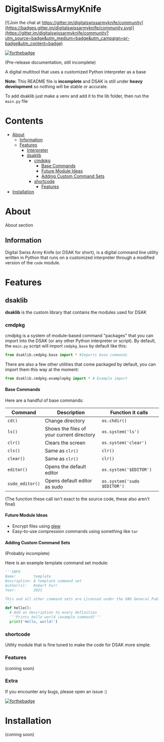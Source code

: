 # DigitalSwissArmyKnife

[![Join the chat at https://gitter.im/digitalswissarmyknife/community](https://badges.gitter.im/digitalswissarmyknife/community.svg)](https://gitter.im/digitalswissarmyknife/community?utm_source=badge&utm_medium=badge&utm_campaign=pr-badge&utm_content=badge)

[![forthebadge](https://forthebadge.com/images/badges/made-with-python.svg)](https://forthebadge.com)

(Pre-release documentation, still incomplete)

A digital multitool that uses a customized Python interpreter as a base

**Note:** This README file is **incomplete** and DSAK is still under **heavy development** so nothing will be stable or accurate.

To add dsaklib just make a venv and add it to the lib folder, then run the `main.py` file

# Contents
* [About](#about)
  * [Information](#information)
  * [Features](#features)
      * [Interpreter](#interpreter)
      * [dsaklib](#dsaklib)
        * [cmdpkg](#cmdpkg) 
          * [Base Commands](#base-commands)
          * [Future Module Ideas](#future-module-ideas)
          * [Adding Custom Command Sets](#adding-custom-command-sets)
        * [shortcode](#shortcode) 
          * [Features](#features)
* [Installation](#installation)


# About
About section

## Information
Digital Swiss Army Knife (or DSAK for short), is a digital command line utility written in Python that runs on a customized interpreter through a modified version of the `code` module.

# Features

## dsaklib
**dsaklib** is the custom library that contains the modules used for DSAK

### cmdpkg
cmdpkg is a system of module-based command "packages" that you can import into the DSAK (or any other Python interpreter or script). By default, the `main.py` script will import `cmdpkg.base` by default like this:

```py
from dsaklib.cmdpkg.base import * #Imports base commands
```

There are also a few other utilities that come packaged by default, you can import them this way at the moment:

```py
from dsaklib.cmdpkg.examplepkg import * # Example import
```

#### Base Commands
Here are a handful of base commands:

Command   | Description | Function it calls
--------- | ----------- | -------------
`cd()`    | Change directory | `os.chdir()`
`ls()`    | Shows the files of your current directory | `os.system('ls')`
`clr()`   | Clears the screen | `os.system('clear')`
`cls()`   | Same as `clr()` | `clr()`
`clear()` | Same as `clr()` | `clr()`
`editor()`| Opens the default editor | `os.system('$EDITOR')`
`sudo_editor()` | Opens default editor as sudo | `os.system('sudo $EDITOR')`

(The function these call isn't exact to the source code, these also aren't final)

#### Future Module Ideas
* Encrypt files using [glew](https://github.com/B00bleaTea/glew)
* Easy-to-use compression commands using something like `tar`

#### Adding Custom Command Sets
(Probably incomplete)

Here is an example template command set module:

```py
'''INFO
Name:        template
Description: A template command set
Author(s):   Robert Furr
Year:        2021

This and all other command sets are Licensed under the GNU General Public License. For more info, see the LICENSE file included with DSAK.
'''
def hello():
  # Add an description to every definition
  '''Prints hello world (example command)'''
  print('Hello, world!')

```

### shortcode
Utility module that is fine tuned to make the code for DSAK more simple.

### Features
(coming soon)

### Extra

If you encounter any bugs, please open an issue :)

[![forthebadge](https://forthebadge.com/images/badges/not-a-bug-a-feature.svg)](https://forthebadge.com)

# Installation
(coming soon)
